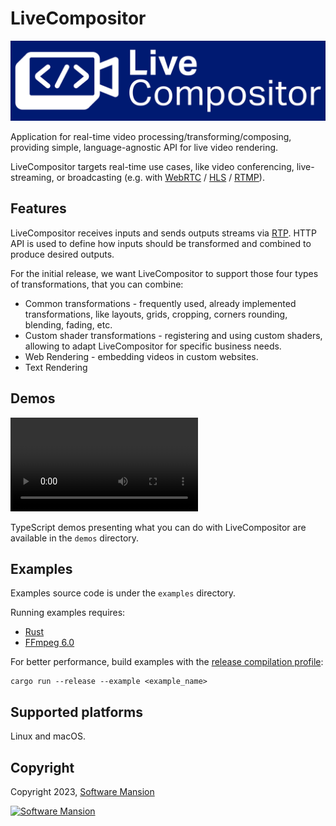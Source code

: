 # LiveCompositor

![LiveCompositor logo](./assets/lc_logo_large.svg)

Application for real-time video processing/transforming/composing, providing simple, language-agnostic API for live video rendering.

LiveCompositor targets real-time use cases, like video conferencing, live-streaming, or broadcasting (e.g. with [WebRTC](https://en.wikipedia.org/wiki/WebRTC) / [HLS](https://en.wikipedia.org/wiki/HTTP_Live_Streaming) / [RTMP](https://en.wikipedia.org/wiki/Real-Time_Messaging_Protocol)).

## Features

LiveCompositor receives inputs and sends outputs streams via [RTP](https://en.wikipedia.org/wiki/Real-time_Transport_Protocol).
HTTP API is used to define how inputs should be transformed and combined to produce desired outputs.

For the initial release, we want LiveCompositor to support those four types of transformations, that you can combine:

- Common transformations - frequently used, already implemented transformations, like layouts, grids, cropping, corners rounding, blending, fading, etc.
- Custom shader transformations - registering and using custom shaders, allowing to adapt LiveCompositor for specific business needs.
- Web Rendering - embedding videos in custom websites.
- Text Rendering

## Demos

![demos](./assets/demos.mp4)

TypeScript demos presenting what you can do with LiveCompositor are available in the `demos` directory.

## Examples

Examples source code is under the `examples` directory.

Running examples requires:

- [Rust](https://www.rust-lang.org/tools/install)
- [FFmpeg 6.0](https://ffmpeg.org/download.html)

For better performance, build examples with the [release compilation profile](https://doc.rust-lang.org/book/ch14-01-release-profiles.html):

```console
cargo run --release --example <example_name>
```

## Supported platforms

Linux and macOS.

## Copyright

Copyright 2023, [Software Mansion](https://swmansion.com/?utm_source=git&utm_medium=readme&utm_campaign=live_compositor)

[![Software Mansion](https://logo.swmansion.com/logo?color=white&variant=desktop&width=200&tag=membrane-github)](https://swmansion.com/?utm_source=git&utm_medium=readme&utm_campaign=live_compositor)
